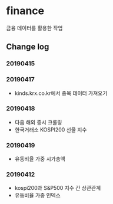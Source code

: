 # finance

금융 데이터를 활용한 작업

## Change log

### 20190415 

### 20190417
- kinds.krx.co.kr에서 종목 데이터 가져오기

### 20190418
- 다음 해외 증시 크롤링
- 한국거래소 KOSPI200 선물 지수 

### 20190419
- 유동비율 가중 시가총액 

### 20190412
- kospi200과 S&P500 지수 간 상관관계 
- 유동비율 가중 인덱스
